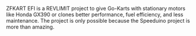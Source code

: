 ZFKART EFI is a REVLIMIT project to give Go-Karts with stationary motors like Honda GX390 or clones better performance, fuel efficiency, and less maintenance.
The project is only possible because the Speeduino project is more than amazing.

